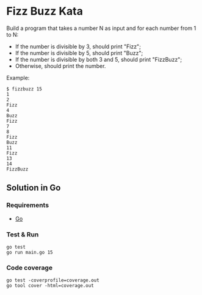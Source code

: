# Fizz Buzz Kata

Build a program that takes a number N as input and for each number from 1 to N:

- If the number is divisible by 3, should print "Fizz";
- If the number is divisible by 5, should print "Buzz";
- If the number is divisible by both 3 and 5, should print "FizzBuzz";
- Otherwise, should print the number.

Example:
```shell
$ fizzbuzz 15
1
2
Fizz
4
Buzz
Fizz
7
8
Fizz
Buzz
11
Fizz
13
14
FizzBuzz
```

## Solution in Go
### Requirements
- [Go](https://golang.org/)

### Test & Run
```
go test
go run main.go 15
```

### Code coverage
```
go test -coverprofile=coverage.out
go tool cover -html=coverage.out
```
